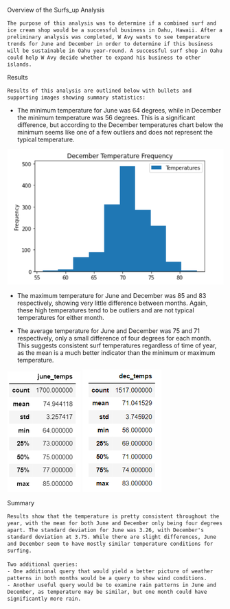 Overview of the Surfs_up Analysis

    The purpose of this analysis was to determine if a combined surf and ice cream shop would be a successful business in Oahu, Hawaii. After a preliminary analysis was completed, W Avy wants to see temperature trends for June and December in order to determine if this business will be sustainable in Oahu year-round. A successful surf shop in Oahu could help W Avy decide whether to expand his business to other islands.

Results

    Results of this analysis are outlined below with bullets and supporting images showing summary statistics:
 
 - The minimum temperature for June was 64 degrees, while in December the minimum temperature was 56 degrees. This is a significant difference, but according to the December temperatures chart below the minimum seems like one of a few outliers and does not represent the typical temperature.

 !["December Temperature Frequency"](Resources/Chart.png)
 
 - The maximum temperature for June and December was 85 and 83 respectively, showing very little difference between months. Again, these high temperatures tend to be outliers and are not typical temperatures for either month.

 - The average temperature for June and December was 75 and 71 respectively, only a small difference of four degrees for each month. This suggests consistent surf temperatures regardless of time of year, as the mean is a much better indicator than the minimum or maximum temperature.
 

!["June Temperature Statistics"](Resources/june_temps.png)    !["December Temperature Statistics"](Resources/dec_temps.png)

Summary

    Results show that the temperature is pretty consistent throughout the year, with the mean for both June and December only being four degrees apart. The standard deviation for June was 3.26, with December's standard deviation at 3.75. While there are slight differences, June and December seem to have mostly similar temperature conditions for surfing.

    Two additional queries:
    - One additional query that would yield a better picture of weather patterns in both months would be a query to show wind conditions.
    - Another useful query would be to examine rain patterns in June and December, as temperature may be similar, but one month could have significantly more rain.
